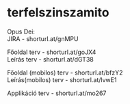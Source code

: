 # terfelszinszamito
Opus Dei:  
JIRA - shorturl.at/gnMPU  
  
Főoldal terv - shorturl.at/goJX4    
Leírás terv - shorturl.at/dGT38  
  
Főoldal (mobilos) terv - shorturl.at/bfzY2  
Leírás(mobilos) terv - shorturl.at/lvwE1
  
Applikáció terv - shorturl.at/mo267  
